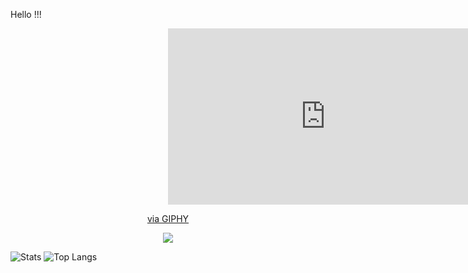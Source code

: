 Hello !!!

<div id="header" align="center">
  <div style="width:100%;height:0;padding-bottom:56%;position:relative;"><iframe src="https://giphy.com/embed/gGuOldphm6vzW" width="100%" height="100%" style="position:absolute" frameBorder="0" class="giphy-embed" allowFullScreen></iframe></div><p><a href="https://giphy.com/gifs/hackers-gGuOldphm6vzW">via GIPHY</a></p>
  <img src="https://media.giphy.com/media/MM0Jrc8BHKx3y/giphy.gif"</img>

</div>


![Stats](https://github-readme-stats.vercel.app/api?username=4ndr01&count_private=true&theme=dark&hide=stars)
![Top Langs](https://github-readme-stats.vercel.app/api/top-langs/?username=4ndr01&layout=compact&langs_count=10&theme=dark)
